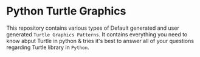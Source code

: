 
# Python Turtle Graphics 

This repository contains various types of Default generated and user generated `Turtle Graphics Patterns`. It contains everything you need to know abput Turtle in python & tries it's best to answer all of your questions regarding Turtle library in `Python`.
